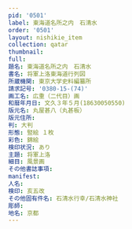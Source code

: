 ```yaml
---
pid: '0501'
label: 東海道名所之内　石清水
order: '0501'
layout: nishikie_item
collection: qatar
thumbnail: 
full: 
題名: 東海道名所之内　石清水
書名: 将軍上洛東海道行列図
所蔵機関: 東京大学史料編纂所
請求記号: '0380-15-(74)'
画工名: 広重（二代目）画
和暦年月日: 文久３年５月(18630050550)
版元名: 丸屋甚八（丸甚板）
版元住所: 
判: 大判
形態: 竪絵 １枚
彩色: 錦絵
検印状況: あり
主題: 将軍上洛
細目: 風景画
その他書誌事項: 
manifest: 
人名: 
検印: 亥五改
その他固有件名: 石清水行幸/石清水神社
彫師: 
地名: 京都
---
```

